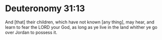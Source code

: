 # Deuteronomy 31:13

And [that] their children, which have not known [any thing], may hear, and learn to fear the LORD your God, as long as ye live in the land whither ye go over Jordan to possess it.